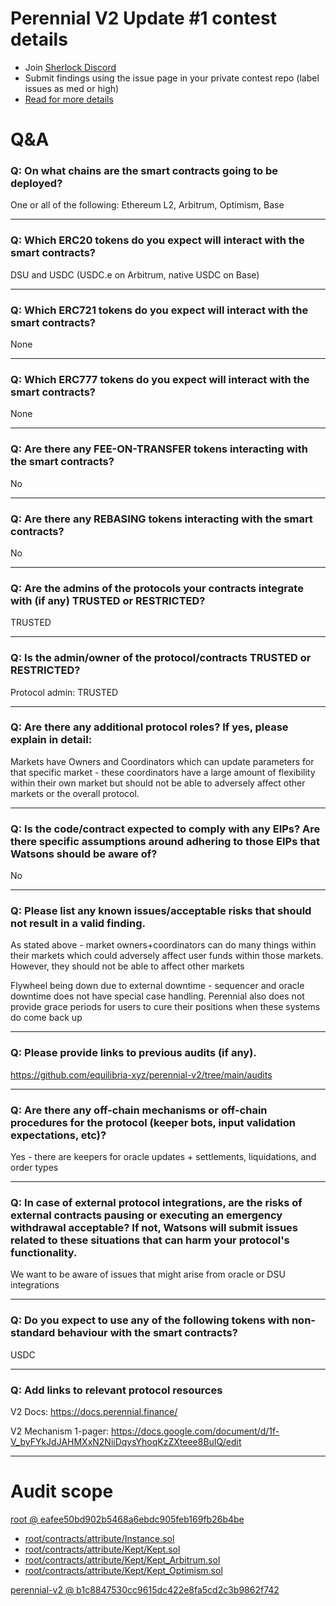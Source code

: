 
# Perennial V2 Update #1 contest details

- Join [Sherlock Discord](https://discord.gg/MABEWyASkp)
- Submit findings using the issue page in your private contest repo (label issues as med or high)
- [Read for more details](https://docs.sherlock.xyz/audits/watsons)

# Q&A

### Q: On what chains are the smart contracts going to be deployed?
One or all of the following: Ethereum L2, Arbitrum, Optimism, Base

___

### Q: Which ERC20 tokens do you expect will interact with the smart contracts? 
DSU and USDC (USDC.e on Arbitrum, native USDC on Base)
___

### Q: Which ERC721 tokens do you expect will interact with the smart contracts? 
None
___

### Q: Which ERC777 tokens do you expect will interact with the smart contracts? 
None
___

### Q: Are there any FEE-ON-TRANSFER tokens interacting with the smart contracts?

No
___

### Q: Are there any REBASING tokens interacting with the smart contracts?

No
___

### Q: Are the admins of the protocols your contracts integrate with (if any) TRUSTED or RESTRICTED?
TRUSTED
___

### Q: Is the admin/owner of the protocol/contracts TRUSTED or RESTRICTED?
Protocol admin: TRUSTED

___

### Q: Are there any additional protocol roles? If yes, please explain in detail:
Markets have Owners and Coordinators which can update parameters for that specific market - these coordinators have a large amount of flexibility within their own market but should not be able to adversely affect other markets or the overall protocol.
___

### Q: Is the code/contract expected to comply with any EIPs? Are there specific assumptions around adhering to those EIPs that Watsons should be aware of?
No
___

### Q: Please list any known issues/acceptable risks that should not result in a valid finding.
As stated above - market owners+coordinators can do many things within their markets which could adversely affect user funds within those markets. However, they should not be able to affect other markets

Flywheel being down due to external downtime - sequencer and oracle downtime does not have special case handling. Perennial also does not provide grace periods for users to cure their positions when these systems do come back up
___

### Q: Please provide links to previous audits (if any).
https://github.com/equilibria-xyz/perennial-v2/tree/main/audits
___

### Q: Are there any off-chain mechanisms or off-chain procedures for the protocol (keeper bots, input validation expectations, etc)?
Yes - there are keepers for oracle updates + settlements, liquidations, and order types
___

### Q: In case of external protocol integrations, are the risks of external contracts pausing or executing an emergency withdrawal acceptable? If not, Watsons will submit issues related to these situations that can harm your protocol's functionality.
We want to be aware of issues that might arise from oracle or DSU integrations

___

### Q: Do you expect to use any of the following tokens with non-standard behaviour with the smart contracts?
USDC
___

### Q: Add links to relevant protocol resources
V2 Docs: https://docs.perennial.finance/

V2 Mechanism 1-pager: https://docs.google.com/document/d/1f-V_byFYkJdJAHMXxN2NiiDqysYhoqKzZXteee8BuIQ/edit
___



# Audit scope


[root @ eafee50bd902b5468a6ebdc905feb169fb26b4be](https://github.com/equilibria-xyz/root/tree/eafee50bd902b5468a6ebdc905feb169fb26b4be)
- [root/contracts/attribute/Instance.sol](root/contracts/attribute/Instance.sol)
- [root/contracts/attribute/Kept/Kept.sol](root/contracts/attribute/Kept/Kept.sol)
- [root/contracts/attribute/Kept/Kept_Arbitrum.sol](root/contracts/attribute/Kept/Kept_Arbitrum.sol)
- [root/contracts/attribute/Kept/Kept_Optimism.sol](root/contracts/attribute/Kept/Kept_Optimism.sol)

[perennial-v2 @ b1c8847530cc9615dc422e8fa5cd2c3b9862f742](https://github.com/equilibria-xyz/perennial-v2/tree/b1c8847530cc9615dc422e8fa5cd2c3b9862f742)


